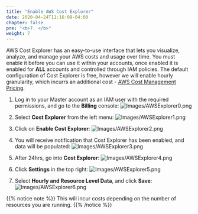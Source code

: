 ```yaml
---
title: "Enable AWS Cost Explorer"
date: 2020-04-24T11:16:09-04:00
chapter: false
pre: "<b>7. </b>"
weight: 7
---
```


AWS Cost Explorer has an easy-to-use interface that lets you visualize, analyze, and manage your AWS costs and usage over time. You must enable it before you can use it within your accounts, once enabled it is enabled for **ALL** accounts and controlled through IAM policies. The default configuration of Cost Explorer is free, however we will enable hourly granularity, which incurrs an additional cost - [AWS Cost Management Pricing](https://aws.amazon.com/aws-cost-management/pricing/).

1. Log in to your Master account as an IAM user with the required permissions, and go to the **Billing** console:
![Images/AWSExplorer0.png](/Cost/100_1_AWS_Account_Setup/Images/AWSExplorer0.png)

2. Select **Cost Explorer** from the left menu:
![Images/AWSExplorer1.png](/Cost/100_1_AWS_Account_Setup/Images/AWSExplorer1.png)

3. Click on **Enable Cost Explorer**:
![Images/AWSExplorer2.png](/Cost/100_1_AWS_Account_Setup/Images/AWSExplorer2.png)

4. You will receive notification that Cost Explorer has been enabled, and data will be populated:
![Images/AWSExplorer3.png](/Cost/100_1_AWS_Account_Setup/Images/AWSExplorer3.png)

5. After 24hrs, go into **Cost Explorer**:
![Images/AWSExplorer4.png](/Cost/100_1_AWS_Account_Setup/Images/AWSExplorer4.png)

6. Click **Settings** in the top right:
![Images/AWSExplorer5.png](/Cost/100_1_AWS_Account_Setup/Images/AWSExplorer5.png)

7. Select **Hourly and Resource Level Data**, and click **Save**:
![Images/AWSExplorer6.png](/Cost/100_1_AWS_Account_Setup/Images/AWSExplorer6.png)

{{% notice note %}}
This will incur costs depending on the number of resources you are running.
{{% /notice %}}

